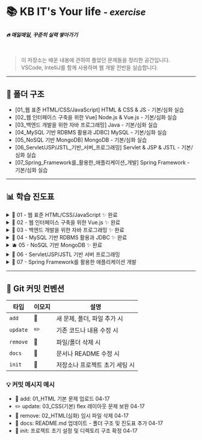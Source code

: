 # 📚️ KB IT's Your life <small>*-&nbsp;exercise*</small>
### *<sub>🔥&nbsp;매일매일, 꾸준히 실력 쌓아가기</sub>*
<br>


> 이 저장소는 배운 내용에 관하여 풀었던 문제들을 정리한 공간입니다.  
> VSCode, IntelliJ를 함께 사용하며 웹 개발 전반을 실습합니다.

---

## 📁 폴더 구조

- [01_웹 표준 HTML/CSS/JavaScript] HTML & CSS & JS - 기본/심화 실습
- [02_웹 인터페이스 구축을 위한 Vue] Node.js & Vue.js - 기본/심화 실습
- [03_백엔드 개발을 위한 자바 프로그래밍] Java - 기본/심화 실습
- [04_MySQL 기반 RDBMS 활용과 JDBC] MySQL - 기본/심화 실습
- [05_NoSQL 기반 MongoDB] MongoDB - 기본/심화 실습
- [06_Servlet/JSP/JSTL_기반_서버_프로그래밍] Servlet & JSP & JSTL - 기본/심화 실습
- [07_Spring_Framework를_활용한_애플리케이션_개발] Spring Framework - 기본/심화 실습

---

## 📊 학습 진도표

<details>
<summary>🍎 01 - 웹 표준 HTML/CSS/JavaScript ✨ 완료 </summary>
<br>


| 항목                      | 기본 디렉토리     | 제출 | 심화 디렉토리     | 제출 |
|---------------------------|-------------------|:----:|-------------------|:----:|
| 01 HTML 기본 태그         | `01_html(기본)`   | ✅   | `01_html(심화)`   | ✅   |
| 02 입력 양식 및 구조 태그 | `02_html(기본)`   | ✅   | `02_html(심화)`   | ✅   |
| 03 CSS 기초, 속성         | `03_css(기본)`    | ✅   | `03_css(심화)`    | ✅   |
| 04 레이아웃, 반응형 웹    | `04_css(기본)`    | ✅   | `04_css(심화)`    | ✅   |
| 05 자바스크립트 기본 문법 | `05_JavaScript(기본)`     | ✅   | `05_JavaScript(심화)`     | ✅   |
| 06 문서 객체 모델         | `06_JavaScript(기본)`    | ✅   | `06_JavaScript(심화)`    | ✅   |

</details>

<details>
<summary>🍊 02 - 웹 인터페이스 구축을 위한 Vue.js ✨ 완료 </summary>
<br>
  
| 항목                     | 기본 디렉토리         | 제출 | 심화 디렉토리         | 제출 |
|--------------------------|------------------------|:----:|------------------------|:----:|
| 01 Node.js 기초          | `01_node(기본)`        | ✅   | `01_node(심화)`        | ✅   |
| 02 파일 관리하기         | `02_node(기본)`       | 🙅🏻‍♀️   | `02_node(심화)`      | 🙅🏻‍♀️   |
| 01 개발환경, ES6         | `01_vue(기본)`         | ✅   | `01_vue(심화)`         | ✅   |
| 02 템플릿, 디렉티브      | `02_vue(기본)`         | ✅   | `02_vue(심화)`         | ✅   |
| 03 인스턴스 & 이벤트     | `03_vue(기본)`         | ✅   | `03_vue(심화)`         | ✅   |
| 04 부트스트랩            | `04_vue(기본)`   | ✅   | `04_vue(심화)`   | ✅   |
| 05 스타일 처리           | `05_vue(기본)`         | ✅   | `05_vue(심화)`         | ✅   |
| 06 단일 파일 컴포넌트    | `06_vue(기본)`         | ✅   | `06_vue(심화)`         | ✅   |
| 07 컴포넌트 심화         | `07_vue(기본)`         | ✅   | `07_vue(심화)`         | ✅   |
| 08 Composition API       | `08_vue(기본)`         | ✅   | `08_vue(심화)`         | ✅   |
| 09 라우팅                | `09_vue(기본)`         | ✅   | `09_vue(심화)`         | ✅   |
| 10 Axios                 | `10_vue(기본)`         | ✅   | `10_vue(심화)`         | ✅   |
| 11 라우트와 Axios 연동   | `11_vue(기본)`         | ✅   | `11_vue(심화)`         | ✅   |
| 12 Pinia 상태 관리       | `12_vue(기본)`         | ✅   | `12_vue(심화)`         | ✅   |


</details>

<details>
<summary>🍋 03 - 백엔드 개발을 위한 자바 프로그래밍 ✨ 완료 </summary>
<br>
  
| 항목                                | 기본 디렉토리     | 제출 | 심화 디렉토리     | 제출 |
|-------------------------------------|--------------------|:----:|--------------------|:----:|
| 01 개발환경, 변수, 타입, 연산자     | `Basic`    | ✅   | `Advanced`    | ✅   |
| 02 조건문, 반복문, 참조타입         | `Basic`    | ✅   | `Advanced`    | ✅   |
| 03 클래스                           | `Basic`    | ✅   | `Advanced`    | ✅   |
| 04 상속                             | `Basic`    | ✅   | `Advanced`    | ✅   |
| 05 인터페이스                       | `Basic`    | ✅   | `Advanced`    | ✅   |
| 06 중첩 객체                      |   `Basic`  |   ✅  |   `Advanced`  |   ✅  |
| 07 예외처리, 라이브러리             | `Basic`    | ✅   | `Advanced`    | ✅   |
| 08 멀티스레드                       | `Basic`    | ✅   | `Advanced`    | ✅   |
| 09 제너릭, 컬렉션                   | `Basic`    | ✅   | `Advanced`    | ✅   |
| 10 컬렉션                           | `Basic`    | ✅   | `Advanced`    | ✅   |
| 11 람다식                           | `Basic`    | ✅   | `Advanced`    | ✅   |
| 12 스트림 요소 처리                 | `Basic`    | ✅   | `Advanced`    | ✅   |
| 13 데이터 입출력                    | `Basic`    | ✅   | `Advanced`    | ✅   |


</details>

<details>
<summary>🥝 04 - MySQL 기반 RDBMS 활용과 JDBC ✨ 완료 </summary>
<br>

| 항목                                | 기본 디렉토리     | 제출 | 심화 디렉토리     | 제출 |
|-------------------------------------|--------------------|:----:|--------------------|:----:|
| 01 DBMS 개요, 설치, 전체 운영 실습     | `Basic`    | ✅   | `Advanced`    | ✅   |
| 02 데이터베이스 모델링, MySQL 유틸리티 사용법 | `Basic`    | ✅   | `Advanced`    | ✅   |
| 03 SQL 기본                           | `Basic`    | ✅   | `Advanced`    | ✅   |
| 04 SQL 고급                           | `Basic`    | ✅   | `Advanced`    | ✅   |
| 05 테이블, 뷰                         | `Basic`    | ✅   | `Advanced`    | ✅   |
| 06 인덱스, 사용자 관리                | `Basic`    | ✅   | `Advanced`    | ✅   |
| 07 Java 연동 JDBC 프로그래밍          | `Basic`    | ✅   | `Advanced`    | ✅   |
| 08 Java 연동 JDBC 프로그래밍 - Travel | `Basic`    | ✅   | `Advanced`    | ✅   |

</details>

<details>
<summary>🫐 05 - NoSQL 기반 MongoDB ✨ 완료 </summary>
<br>
  
| 항목              | 기본 디렉토리     | 제출 | 심화 디렉토리    | 제출 |
|-----------------|--------------------|:----:|------------|:----:|
| 01 MongoDB      | `Basic`   | ✅   | `Advanced` | ✅   |
| 02 몽고DB Java 연동 | `Basic`   | ✅   | `Advanced` | ✅   |


</details>

<details>
<summary>🍇 06 - Servlet/JSP/JSTL 기반 서버 프로그래밍</summary>
<br>
  
| 항목                  | 기본 디렉토리             | 제출 | 심화 디렉토리    | 제출 |
|---------------------|---------------------|:--:|------------|:--:|
| 01 서블릿 기초           | `Basic` | ✅  | `Advanced` | ✅  |
| 02 JSP의 이해          | `Basic` | ✅  | `Advanced` | ✅  |
| 03 서블릿 심화           | `Basic`   | ✅  | `Advanced` | ✅  |
| 04 요청 포워딩, EL, JSTL | `Basic`   | ✅  | `Advanced` | 〰  |
| 05 FrontController  | `Basic`   |  ✅  | `Advanced` | 〰  |


</details>

<details>
<summary>🐰 07 - Spring Framework를 활용한 애플리케이션 개발</summary>
<br>

| 항목                          | 기본 디렉토리 | 제출 | 심화 디렉토리 | 제출 |
|-------------------------------|----------------|:----:|----------------|:----:|
| 01 Spring 이해                | `Basic`        | 〰   | `Advanced`      | 〰   |
| 02 Spring MVC                | `Basic`        | 〰   | `Advanced`      | 〰   |
| 03 Spring -MyBatis 연동      | `Basic`        | 〰   | `Advanced`      | 〰   |
| 04 Spring 기본 게시판        | `Basic`        | 〰   | `Advanced`      | 〰   |
| 05 Spring 게시판 + 파일 업로드 | `Basic`        | 〰   | `Advanced`      | 〰   |
| 06 Rest                      | `Basic`        | 〰   | `Advanced`      | 〰   |
| 07 OpenAPI                   | `Basic`        | 〰   | `Advanced`      | 〰   |
| 08 Spring AOP                | `Basic`        | 〰   | `Advanced`      | 〰   |
| 09 Spring Security Form 인증 | `Basic`        | 〰   | `Advanced`      | 〰   |
| 10 Spring Security JWT 인증  | `Basic`        | 〰   | `Advanced`      | 〰   |
| 11 Spring Security JWT 인증 2| `Basic`        | 〰   | `Advanced`      | 〰   |


</details>


---

## 📝 Git 커밋 컨벤션

| 타입      | 이모지 | 설명                                     |
|-----------|--------|------------------------------------------|
| `add`     | 📁     | 새 문제, 폴더, 파일 추가 시              |
| `update`  | ✏️     | 기존 코드나 내용 수정 시                 |
| `remove`  | 🧹     | 파일/폴더 삭제 시                      |
| `docs`    | 📝     | 문서나 README 수정 시                    |
| `init`    | 🎉     | 저장소나 프로젝트 초기 세팅 시           |

### 💡 커밋 메시지 예시

- 📁 add: 01_HTML 기본 문제 업로드 04-17
- ✏️ update: 03_CSS(기본) flex 레이아웃 문제 보완 04-17
- 🧹 remove: 02_HTML(심화) 임시 파일 삭제 04-17
- 📝 docs: README.md 업데이트 - 폴더 구조 및 진도표 추가 04-17
- 🎉 init: 프로젝트 초기 설정 및 디렉토리 구조 확정 04-17
